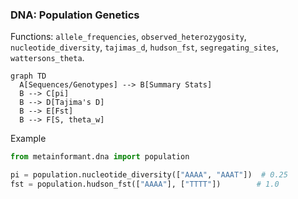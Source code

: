 ### DNA: Population Genetics

Functions: `allele_frequencies`, `observed_heterozygosity`, `nucleotide_diversity`, `tajimas_d`, `hudson_fst`, `segregating_sites`, `wattersons_theta`.

```mermaid
graph TD
  A[Sequences/Genotypes] --> B[Summary Stats]
  B --> C[pi]
  B --> D[Tajima's D]
  B --> E[Fst]
  B --> F[S, theta_w]
```

Example

```python
from metainformant.dna import population

pi = population.nucleotide_diversity(["AAAA", "AAAT"])  # 0.25
fst = population.hudson_fst(["AAAA"], ["TTTT"])        # 1.0
```
